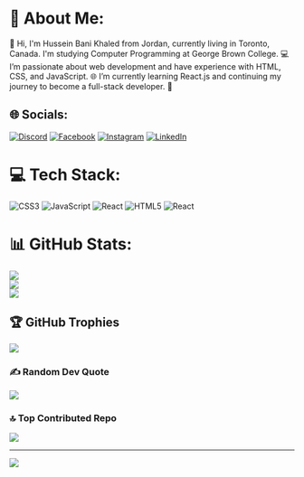 # 💫 About Me:
👋 Hi, I'm Hussein Bani Khaled from Jordan, currently living in Toronto, Canada. I'm studying Computer Programming at George Brown College. 💻 I’m passionate about web development and have experience with HTML, CSS, and JavaScript. 🌐 I’m currently learning React.js and continuing my journey to become a full-stack developer. 🚀


## 🌐 Socials:
[![Discord](https://img.shields.io/badge/Discord-%237289DA.svg?logo=discord&logoColor=white)](https://discord.gg/hanson.2) [![Facebook](https://img.shields.io/badge/Facebook-%231877F2.svg?logo=Facebook&logoColor=white)](https://facebook.com/HansonBK) [![Instagram](https://img.shields.io/badge/Instagram-%23E4405F.svg?logo=Instagram&logoColor=white)](https://instagram.com/hanson.880) [![LinkedIn](https://img.shields.io/badge/LinkedIn-%230077B5.svg?logo=linkedin&logoColor=white)](https://linkedin.com/in/hussein-bani-khaled-55839b28b) 

# 💻 Tech Stack:
![CSS3](https://img.shields.io/badge/css3-%231572B6.svg?style=for-the-badge&logo=css3&logoColor=white) ![JavaScript](https://img.shields.io/badge/javascript-%23323330.svg?style=for-the-badge&logo=javascript&logoColor=%23F7DF1E) ![React](https://img.shields.io/badge/react-%2320232a.svg?style=for-the-badge&logo=react&logoColor=%2361DAFB) ![HTML5](https://img.shields.io/badge/html5-%23E34F26.svg?style=for-the-badge&logo=html5&logoColor=white) ![React](https://img.shields.io/badge/react-%2320232a.svg?style=for-the-badge&logo=react&logoColor=%2361DAFB)
# 📊 GitHub Stats:
![](https://github-readme-stats.vercel.app/api?username=HansonBK&theme=dark&hide_border=false&include_all_commits=false&count_private=false)<br/>
![](https://github-readme-streak-stats.herokuapp.com/?user=HansonBK&theme=dark&hide_border=false)<br/>
![](https://github-readme-stats.vercel.app/api/top-langs/?username=HansonBK&theme=dark&hide_border=false&include_all_commits=false&count_private=false&layout=compact)

## 🏆 GitHub Trophies
![](https://github-profile-trophy.vercel.app/?username=HansonBK&theme=tokyonight&no-frame=true&no-bg=true&margin-w=4)

### ✍️ Random Dev Quote
![](https://quotes-github-readme.vercel.app/api?type=vetical&theme=dark)

### 🔝 Top Contributed Repo
![](https://github-contributor-stats.vercel.app/api?username=HansonBK&limit=5&theme=dark&combine_all_yearly_contributions=true)

---
[![](https://visitcount.itsvg.in/api?id=HansonBK&icon=7&color=0)](https://visitcount.itsvg.in)

<!-- Proudly created with GPRM ( https://gprm.itsvg.in ) -->
